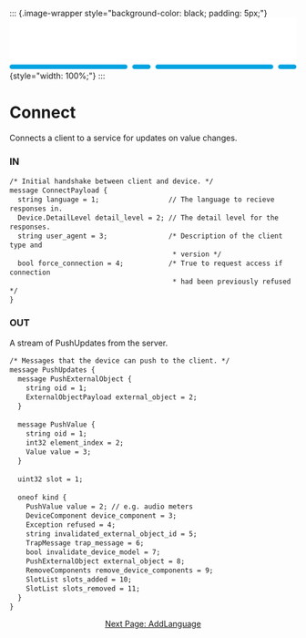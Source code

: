 ::: {.image-wrapper style="background-color: black; padding: 5px;"}
![Catena Logo](images/Catena%20Logo_PMS2191%20&%20White.png){style="width: 100%;"}
:::

# Connect
Connects a client to a service for updates on value changes.

### IN
```
/* Initial handshake between client and device. */
message ConnectPayload {
  string language = 1;                 // The language to recieve responses in.
  Device.DetailLevel detail_level = 2; // The detail level for the responses.
  string user_agent = 3;               /* Description of the client type and
                                        * version */
  bool force_connection = 4;           /* True to request access if connection
                                        * had been previously refused */
}
```

### OUT
A stream of PushUpdates from the server.
```
/* Messages that the device can push to the client. */
message PushUpdates {
  message PushExternalObject {
    string oid = 1;
    ExternalObjectPayload external_object = 2;
  }

  message PushValue {
    string oid = 1;
    int32 element_index = 2;
	Value value = 3;
  }

  uint32 slot = 1;
  
  oneof kind {
    PushValue value = 2; // e.g. audio meters
    DeviceComponent device_component = 3;
    Exception refused = 4;
    string invalidated_external_object_id = 5;
    TrapMessage trap_message = 6;
    bool invalidate_device_model = 7;
    PushExternalObject external_object = 8;
    RemoveComponents remove_device_components = 9;
    SlotList slots_added = 10;
    SlotList slots_removed = 11;
  }
}
```

<div style="text-align: center">

[Next Page: AddLanguage](../AddLanguage.html)

</div>